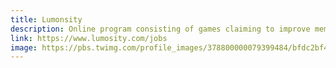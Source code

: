 ```yaml
---
title: Lumonsity
description: Online program consisting of games claiming to improve memory, attention, flexibility, speed of processing, and problem solving
link: https://www.lumosity.com/jobs
image: https://pbs.twimg.com/profile_images/378800000079399484/bfdc2bf4edb65ff2039d43972701b7c2_400x400.png
---
```

